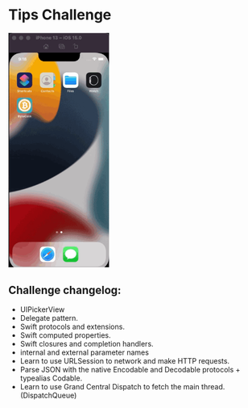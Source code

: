 #  Tips Challenge
<img src="../../assets/byte_coin.gif" width="200" />

## Challenge changelog:
* UIPickerView 
* Delegate pattern.
* Swift protocols and extensions. 
* Swift computed properties.
* Swift closures and completion handlers.
* internal and external parameter names
* Learn to use URLSession to network and make HTTP requests.
* Parse JSON with the native Encodable and Decodable protocols + typealias Codable. 
* Learn to use Grand Central Dispatch to fetch the main thread. (DispatchQueue)